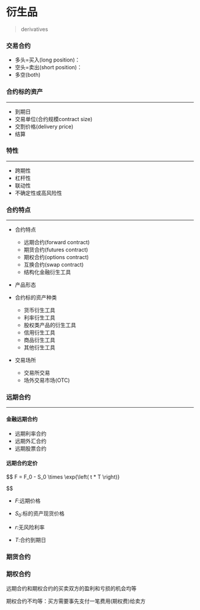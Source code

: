 # 衍生品
> derivatives

### 交易合约
- 多头=买入(long position)：
- 空头=卖出(short position)：
- 多空(both)

### 合约标的资产
---
- 到期日
- 交易单位(合约规模contract size)
- 交割价格(delivery price)
- 结算

### 特性
---
- 跨期性
- 杠杆性
- 联动性
- 不确定性或高风险性


### 合约特点
---
- 合约特点
    - 远期合约(forward contract)
    - 期货合约(futures contract)
    - 期权合约(options contract)
    - 互换合约(swap contract)
    - 结构化金融衍生工具

- 产品形态

- 合约标的资产种类
    - 货币衍生工具
    - 利率衍生工具
    - 股权类产品的衍生工具
    - 信用衍生工具
    - 商品衍生工具
    - 其他衍生工具
- 交易场所
    - 交易所交易
    - 场外交易市场(OTC)


### 远期合约
---

#### 金融远期合约
- 远期利率合约
- 远期外汇合约
- 远期股票合约

#### 远期合约定价
$$
F = F_0 - S_0 \times \exp{\left( t * T \right)}

$$
- $F$:远期价格
- $S_0$:标的资产现货价格

- $r$:无风险利率
- $T$:合约到期日

### 期货合约



### 期权合约

远期合约和期权合约的买卖双方的盈利和亏损的机会均等

期权合约不均等：买方需要事先支付一笔费用(期权费)给卖方
